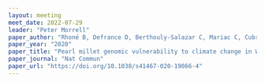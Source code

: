 ```yaml
---
layout: meeting
meet_date: 2022-07-29
leader: "Peter Morrell"
paper_author: "Rhoné B, Defrance D, Berthouly-Salazar C, Mariac C, Cubry P, Couderc M, Dequincey A, Assoumanne A, Kane NA, Sultan B, Barnaud A, Vigouroux Y "
paper_year: "2020"
paper_title: "Pearl millet genomic vulnerability to climate change in West Africa highlights the need for regional collaboration"
paper_journal: "Nat Commun"
paper_url: "https://doi.org/10.1038/s41467-020-19066-4"
---
```

